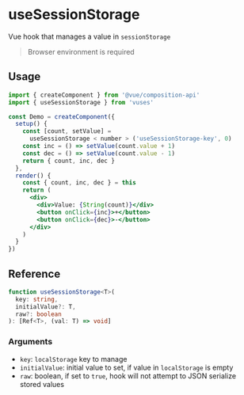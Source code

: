 # useSessionStorage

Vue hook that manages a value in `sessionStorage`

> Browser environment is required

## Usage

```jsx
import { createComponent } from '@vue/composition-api'
import { useSessionStorage } from 'vuses'

const Demo = createComponent({
  setup() {
    const [count, setValue] =
      useSessionStorage < number > ('useSessionStorage-key', 0)
    const inc = () => setValue(count.value + 1)
    const dec = () => setValue(count.value - 1)
    return { count, inc, dec }
  },
  render() {
    const { count, inc, dec } = this
    return (
      <div>
        <div>Value: {String(count)}</div>
        <button onClick={inc}>+</button>
        <button onClick={dec}>-</button>
      </div>
    )
  }
})
```

## Reference

```typescript {2,3}
function useSessionStorage<T>(
  key: string,
  initialValue?: T,
  raw?: boolean
): [Ref<T>, (val: T) => void]
```

### Arguments

- `key`: `localStorage` key to manage
- `initialValue`: initial value to set, if value in `localStorage` is empty
- `raw`: boolean, if set to `true`, hook will not attempt to JSON serialize stored values
